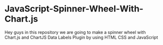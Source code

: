 # JavaScript-Spinner-Wheel-With-Chart.js
Hey guys in this repository we are going to make a spinner wheel with Chart.js and ChartJS Data Labels Plugin by using HTML CSS and JavaScript
